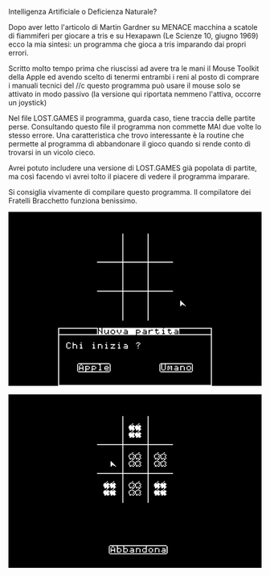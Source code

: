 Intelligenza Artificiale o Deficienza Naturale?

Dopo aver letto l'articolo di Martin Gardner su MENACE macchina a scatole di fiammiferi
per giocare a tris e su Hexapawn (Le Scienze 10, giugno 1969) ecco la mia sintesi:
un programma che gioca a tris imparando dai propri errori.

Scritto molto tempo prima che riuscissi ad avere tra le mani il Mouse Toolkit della Apple
ed avendo scelto di tenermi entrambi i reni al posto di comprare i manuali tecnici del //c
questo programma può usare il mouse solo se attivato in modo passivo (la versione qui
riportata nemmeno l'attiva, occorre un joystick)

Nel file LOST.GAMES il programma, guarda caso, tiene traccia delle partite perse.
Consultando questo file il programma non commette MAI due volte lo stesso errore. Una
caratteristica che trovo interessante è la routine che permette al programma di abbandonare
il gioco quando si rende conto di trovarsi in un vicolo cieco.

Avrei potuto includere una versione di LOST.GAMES già popolata di partite, ma così
facendo vi avrei tolto il piacere di vedere il programma imparare.

Si consiglia vivamente di compilare questo programma. Il compilatore dei Fratelli Bracchetto
funziona benissimo.

![TicTacToe 1](https://github.com/MarcoVerpelli/Sorgenti-Apple-II/blob/master/AppleSoft/TTT/TTT1.png)

![TicTacToe 2](https://github.com/MarcoVerpelli/Sorgenti-Apple-II/blob/master/AppleSoft/TTT/TTT2.png)
